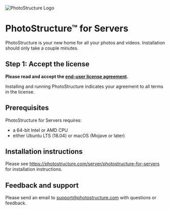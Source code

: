 ![PhotoStructure Logo](https://photostructure.com/img/2019/08/bokeh-logo-2048w.jpg)

# PhotoStructure™ for Servers

PhotoStructure is your new home for all your photos and videos. Installation
should only take a couple minutes.

## Step 1: Accept the license

**Please read and accept the [end-user license agreement](https://photostructure.com/eula).**

Installing and running PhotoStructure indicates your agreement to all terms in the license.

## Prerequisites

PhotoStructure for Servers requires:

- a 64-bit Intel or AMD CPU
- either Ubuntu LTS (18.04) or macOS (Mojave or later)

## Installation instructions

Please see <https://photostructure.com/server/photostructure-for-servers> for installation instructions.

## Feedback and support

Please send an email to support@photostructure.com with questions or feedback.
